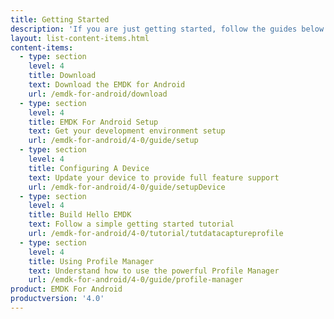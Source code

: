```yaml
---
title: Getting Started
description: 'If you are just getting started, follow the guides below to get your development environment setup properly and understand the foundations for using the EMDK for Android features.'
layout: list-content-items.html
content-items:
  - type: section
    level: 4
    title: Download
    text: Download the EMDK for Android
    url: /emdk-for-android/download
  - type: section
    level: 4
    title: EMDK For Android Setup
    text: Get your development environment setup
    url: /emdk-for-android/4-0/guide/setup
  - type: section
    level: 4
    title: Configuring A Device
    text: Update your device to provide full feature support
    url: /emdk-for-android/4-0/guide/setupDevice
  - type: section
    level: 4
    title: Build Hello EMDK
    text: Follow a simple getting started tutorial
    url: /emdk-for-android/4-0/tutorial/tutdatacaptureprofile
  - type: section
    level: 4
    title: Using Profile Manager
    text: Understand how to use the powerful Profile Manager
    url: /emdk-for-android/4-0/guide/profile-manager
product: EMDK For Android
productversion: '4.0'
---
```

           










